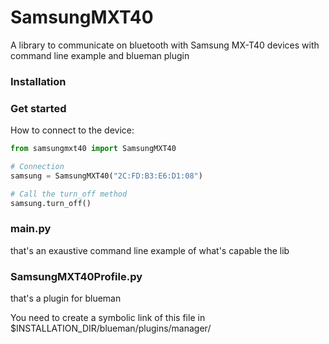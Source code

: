 # SamsungMXT40
A library to communicate on bluetooth with Samsung MX-T40 devices with command line example and blueman plugin

### Installation

### Get started
How to connect to the device:

```Python
from samsungmxt40 import SamsungMXT40

# Connection
samsung = SamsungMXT40("2C:FD:B3:E6:D1:08")

# Call the turn_off method
samsung.turn_off()
```

### main.py
that's an exaustive command line example of what's capable the lib

### SamsungMXT40Profile.py
that's a plugin for blueman

You need to create a symbolic link of this file in $INSTALLATION_DIR/blueman/plugins/manager/
